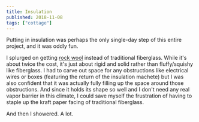 ```yaml
---
title: Insulation
published: 2018-11-08
tags: ["cottage"]
---
```


Putting in insulation was perhaps the only single-day step of this entire project, and it was oddly fun.

I splurged on getting [rock wool](https://www.rockwool.com/products/comfortbatt) instead of traditional fiberglass.
While it's about twice the cost, it's just about rigid and solid rather than fluffy/squishy like fiberglass.
I had to carve out space for any obstructions like electrical wires or boxes (featuring the return of the insulation machete)
but I was also confident that it was actually fully filling up the space around those obstructions.
And since it holds its shape so well and I don't need any real vapor barrier in this climate, I could save myself the frustration
of having to staple up the kraft paper facing of traditional fiberglass.

<?# SimpleFigure src="images/IMG_20181108_145409.jpg" caption="Completed insulation" /?>

And then I showered. A lot.
